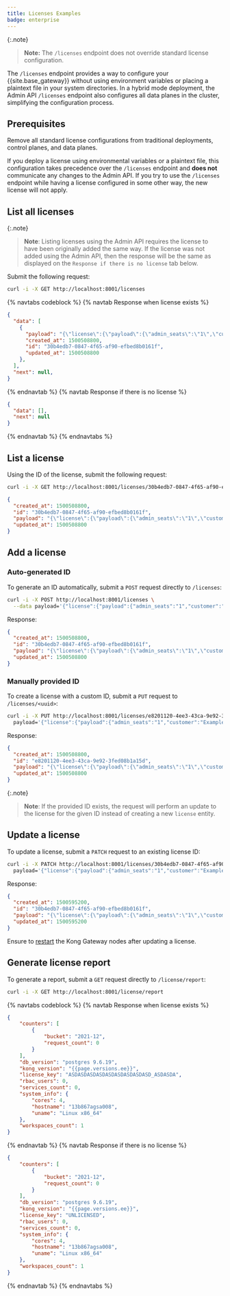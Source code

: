 ```yaml
---
title: Licenses Examples
badge: enterprise
---
```


{:.note}
> **Note:** The `/licenses` endpoint does not override standard
license configuration.

The `/licenses` endpoint provides a way to configure your {{site.base_gateway}}
without using environment variables or placing a plaintext file
in your system directories. In a hybrid mode deployment, the Admin API
`/licenses` endpoint also configures all data planes in the cluster, simplifying
the configuration process.

## Prerequisites
Remove all standard license configurations from traditional deployments, control
planes, and data planes.

If you deploy a license using environmental variables or a plaintext
file, this configuration takes precedence over the
`/licenses` endpoint and **does not** communicate any changes to the Admin API.
If you try to use the `/licenses` endpoint while having a license configured
in some other way, the new license will not apply.

## List all licenses

{:.note}
> **Note**: Listing licenses using the Admin API requires the license to have been originally added the same way. 
If the license was not added using the Admin API, then the response will be the same as displayed on the `Response if there is no license` tab below.

Submit the following request:

```bash
curl -i -X GET http://localhost:8001/licenses
```

{% navtabs codeblock %}
{% navtab Response when license exists %}
```json
{
  "data": [
    {
      "payload": "{\"license\":{\"payload\":{\"admin_seats\":\"1\",\"customer\":\"Example Company, Inc\",\"dataplanes\":\"1\",\"license_creation_date\":\"2017-07-20\",\"license_expiration_date\":\"2017-07-20\",\"license_key\":\"00141000017ODj3AAG_a1V41000004wT0OEAU\",\"product_subscription\":\"Konnect Enterprise\",\"support_plan\":\"None\"},\"signature\":\"6985968131533a967fcc721244a979948b1066967f1e9cd65dbd8eeabe060fc32d894a2945f5e4a03c1cd2198c74e058ac63d28b045c2f1fcec95877bd790e1b\",\"version\":\"1\"}}",
      "created_at": 1500508800,
      "id": "30b4edb7-0847-4f65-af90-efbed8b0161f",
      "updated_at": 1500508800
    },
  ],
  "next": null,
}
```
{% endnavtab %}
{% navtab Response if there is no license %}

```json
{
  "data": [],
  "next": null
}
```
{% endnavtab %}
{% endnavtabs %}

## List a license

Using the ID of the license, submit the following request:

```bash
curl -i -X GET http://localhost:8001/licenses/30b4edb7-0847-4f65-af90-efbed8b0161f
```

```json
{
  "created_at": 1500508800,
  "id": "30b4edb7-0847-4f65-af90-efbed8b0161f",
  "payload": "{\"license\":{\"payload\":{\"admin_seats\":\"1\",\"customer\":\"Example Company, Inc\",\"dataplanes\":\"1\",\"license_creation_date\":\"2017-07-20\",\"license_expiration_date\":\"2017-07-20\",\"license_key\":\"00141000017ODj3AAG_a1V41000004wT0OEAU\",\"product_subscription\":\"Konnect Enterprise\",\"support_plan\":\"None\"},\"signature\":\"6985968131533a967fcc721244a979948b1066967f1e9cd65dbd8eeabe060fc32d894a2945f5e4a03c1cd2198c74e058ac63d28b045c2f1fcec95877bd790e1b\",\"version\":\"1\"}}",
  "updated_at": 1500508800
}
```

## Add a license

### Auto-generated ID

To generate an ID automatically, submit a `POST` request directly to `/licenses`:

```bash
curl -i -X POST http://localhost:8001/licenses \
  --data payload='{"license":{"payload":{"admin_seats":"1","customer":"Example Company, Inc","dataplanes":"1","license_creation_date":"2017-07-20","license_expiration_date":"2017-07-20","license_key":"00141000017ODj3AAG_a1V41000004wT0OEAU","product_subscription":"Konnect Enterprise","support_plan":"None"},"signature":"6985968131533a967fcc721244a979948b1066967f1e9cd65dbd8eeabe060fc32d894a2945f5e4a03c1cd2198c74e058ac63d28b045c2f1fcec95877bd790e1b","version":"1"}}'
```

Response:
```json
{
  "created_at": 1500508800,
  "id": "30b4edb7-0847-4f65-af90-efbed8b0161f",
  "payload": "{\"license\":{\"payload\":{\"admin_seats\":\"1\",\"customer\":\"Example Company, Inc\",\"dataplanes\":\"1\",\"license_creation_date\":\"2017-07-20\",\"license_expiration_date\":\"2017-07-20\",\"license_key\":\"00141000017ODj3AAG_a1V41000004wT0OEAU\",\"product_subscription\":\"Konnect Enterprise\",\"support_plan\":\"None\"},\"signature\":\"6985968131533a967fcc721244a979948b1066967f1e9cd65dbd8eeabe060fc32d894a2945f5e4a03c1cd2198c74e058ac63d28b045c2f1fcec95877bd790e1b\",\"version\":\"1\"}}",
  "updated_at": 1500508800
}
```

### Manually provided ID

To create a license with a custom ID, submit a `PUT` request to
`/licenses/<uuid>`:

```bash
curl -i -X PUT http://localhost:8001/licenses/e8201120-4ee3-43ca-9e92-3fed08b1a15d \
  payload='{"license":{"payload":{"admin_seats":"1","customer":"Example Company, Inc","dataplanes":"1","license_creation_date":"2017-07-20","license_expiration_date":"2017-07-20","license_key":"00141000017ODj3AAG_a1V41000004wT0OEAU","product_subscription":"Konnect Enterprise","support_plan":"None"},"signature":"6985968131533a967fcc721244a979948b1066967f1e9cd65dbd8eeabe060fc32d894a2945f5e4a03c1cd2198c74e058ac63d28b045c2f1fcec95877bd790e1b","version":"1"}}'
```

Response:
```json
{
  "created_at": 1500508800,
  "id": "e8201120-4ee3-43ca-9e92-3fed08b1a15d",
  "payload": "{\"license\":{\"payload\":{\"admin_seats\":\"1\",\"customer\":\"Example Company, Inc\",\"dataplanes\":\"1\",\"license_creation_date\":\"2017-07-20\",\"license_expiration_date\":\"2017-07-20\",\"license_key\":\"00141000017ODj3AAG_a1V41000004wT0OEAU\",\"product_subscription\":\"Konnect Enterprise\",\"support_plan\":\"None\"},\"signature\":\"6985968131533a967fcc721244a979948b1066967f1e9cd65dbd8eeabe060fc32d894a2945f5e4a03c1cd2198c74e058ac63d28b045c2f1fcec95877bd790e1b\",\"version\":\"1\"}}",
  "updated_at": 1500508800
}
```

{:.note}
> **Note**: If the provided ID exists, the request will perform
          an update to the license for the given ID instead of creating a new
          `license` entity.

## Update a license

To update a license, submit a `PATCH` request to an existing license ID:

```bash
curl -i -X PATCH http://localhost:8001/licenses/30b4edb7-0847-4f65-af90-efbed8b0161f \
  payload='{"license":{"payload":{"admin_seats":"1","customer":"Example Company, Inc","dataplanes":"1","license_creation_date":"2017-07-20","license_expiration_date":"2017-07-21","license_key":"00141000017ODj3AAG_a1V41000004wT0OEAU","product_subscription":"Konnect Enterprise","support_plan":"None"},"signature":"24cc21223633044c15c300be19cacc26ccc5aca0dd9a12df8a7324a1970fe304bc07b8dcd7fb08d7b92e04169313377ae3b550ead653b951bc44cd2eb59f6beb","version":"1"}}'
```

Response:
```json
{
  "created_at": 1500595200,
  "id": "30b4edb7-0847-4f65-af90-efbed8b0161f",
  "payload": "{\"license\":{\"payload\":{\"admin_seats\":\"1\",\"customer\":\"Example Company, Inc\",\"dataplanes\":\"1\",\"license_creation_date\":\"2017-07-20\",\"license_expiration_date\":\"2017-07-21\",\"license_key\":\"00141000017ODj3AAG_a1V41000004wT0OEAU\",\"product_subscription\":\"Konnect Enterprise\",\"support_plan\":\"None\"},\"signature\":\"24cc21223633044c15c300be19cacc26ccc5aca0dd9a12df8a7324a1970fe304bc07b8dcd7fb08d7b92e04169313377ae3b550ead653b951bc44cd2eb59f6beb\",\"version\":\"1\"}}",
  "updated_at": 1500595200
}
```

Ensure to [restart](https://docs.konghq.com/gateway/latest/production/running-kong/systemd/#restart-kong-gateway) the Kong Gateway nodes after updating a license.

## Generate license report

To generate a report, submit a `GET` request directly to `/license/report`:

```bash
curl -i -X GET http://localhost:8001/license/report
```

{% navtabs codeblock %}
{% navtab Response when license exists %}
```json
{
    "counters": [
        {
            "bucket": "2021-12",
            "request_count": 0
        }
    ],
    "db_version": "postgres 9.6.19",
    "kong_version": "{{page.versions.ee}}",
    "license_key": "ASDASDASDASDASDASDASDASDASD_ASDASDA",
    "rbac_users": 0,
    "services_count": 0,
    "system_info": {
        "cores": 4,
        "hostname": "13b867agsa008",
        "uname": "Linux x86_64"
    },
    "workspaces_count": 1
}
```
{% endnavtab %}
{% navtab Response if there is no license %}

```json
{
    "counters": [
        {
            "bucket": "2021-12",
            "request_count": 0
        }
    ],
    "db_version": "postgres 9.6.19",
    "kong_version": "{{page.versions.ee}}",
    "license_key": "UNLICENSED",
    "rbac_users": 0,
    "services_count": 0,
    "system_info": {
        "cores": 4,
        "hostname": "13b867agsa008",
        "uname": "Linux x86_64"
    },
    "workspaces_count": 1
}
```
{% endnavtab %}
{% endnavtabs %}


[services]: /gateway/{{page.release}}/admin-api/#service-object
